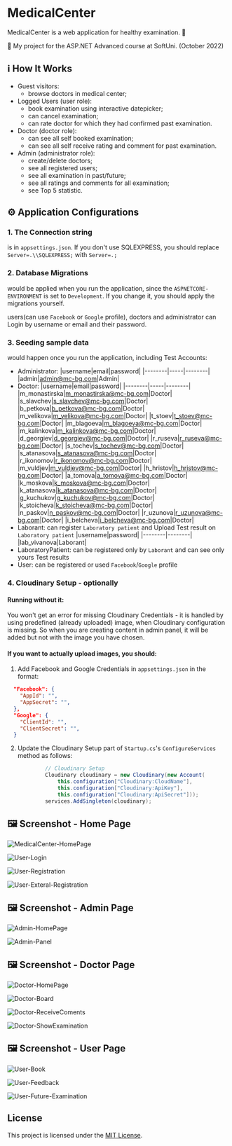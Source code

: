 # MedicalCenter

MedicalCenter is a web application for healthy examination. :calendar:

:dart:  My project for the ASP.NET Advanced course at SoftUni. (October 2022)

## :information_source: How It Works

- Guest visitors: 
  - browse doctors in medical center;
- Logged Users (user role):
  - book examination using interactive datepicker; 
  - can cancel examination; 
  - can rate doctor for which they had confirmed past examination.  
- Doctor (doctor role):
  - can see all self booked examination; 
  - can see all self receive rating and comment for past examination.
- Admin (administrator role):
  - create/delete doctors;
  - see all registered users;
  - see all examination in past/future;
  - see all ratings and comments for all examination;
  - see Top 5 statistic.
  
## :gear: Application Configurations

### 1. The Connection string 
is in `appsettings.json`. If you don't use SQLEXPRESS, you should replace `Server=.\\SQLEXPRESS;` with `Server=.;`

### 2. Database Migrations 
would be applied when you run the application, since the `ASPNETCORE-ENVIRONMENT` is set to `Development`. If you change it, you should apply the migrations yourself.

users(can use `Facebook` or `Google` profile), doctors and administrator can Login by username or email and their password.

### 3. Seeding sample data
would happen once you run the application, including Test Accounts:
  - Administrator: 
	|username|email|password|
	|--------|-----|--------|
	|admin|admin@mc-bg.com|Admin|
  - Doctor: 
	|username|email|password|
	|--------|-----|--------|
	|m_monastirska|m_monastirska@mc-bg.com|Doctor|
	|s_slavchev|s_slavchev@mc-bg.com|Doctor|
	|b_petkova|b_petkova@mc-bg.com|Doctor|
	|m_velikova|m_velikova@mc-bg.com|Doctor|
	|t_stoev|t_stoev@mc-bg.com|Doctor|
	|m_blagoeva|m_blagoeva@mc-bg.com|Doctor|
	|m_kalinkova|m_kalinkova@mc-bg.com|Doctor|
	|d_georgiev|d_georgiev@mc-bg.com|Doctor|
	|r_ruseva|r_ruseva@mc-bg.com|Doctor|
	|s_tochev|s_tochev@mc-bg.com|Doctor|
	|s_atanasova|s_atanasova@mc-bg.com|Doctor|
	|r_ikonomov|r_ikonomov@mc-bg.com|Doctor|
	|m_vuldjev|m_vuldjev@mc-bg.com|Doctor|
	|h_hristov|h_hristov@mc-bg.com|Doctor|
	|a_tomova|a_tomova@mc-bg.com|Doctor|
	|k_moskova|k_moskova@mc-bg.com|Doctor|
	|k_atanasova|k_atanasova@mc-bg.com|Doctor|
	|g_kuchukov|g_kuchukov@mc-bg.com|Doctor|
	|k_stoicheva|k_stoicheva@mc-bg.com|Doctor|
	|n_paskov|n_paskov@mc-bg.com|Doctor|
	|r_uzunova|r_uzunova@mc-bg.com|Doctor|
	|i_belcheva|i_belcheva@mc-bg.com|Doctor|
  - Laborant: can register `Laboratory patient` and Upload Test result on `Laboratory patient`
	|username|password|
	|--------|--------|
	|lab_vivanova|Laborant|
  - LaboratoryPatient: can be registered only by `Laborant` and can see only yours Test results
  - User: can be registered or used `Facebook`/`Google` profile
  
### 4. Cloudinary Setup - optionally
#### Running without it:
You won't get an error for missing Cloudinary Credentials - it is handled by using predefined (already uploaded) image, when Cloudinary configuration is missing. So when you are creating content in admin panel, it will be added but not with the image you have chosen.
#### If you want to actually upload images, you should:
1. Add Facebook and Google Credentials in `appsettings.json` in the format:
```json
  "Facebook": {
    "AppId": "",
    "AppSecret": "",
  },
  "Google": {
    "ClientId": "",
    "ClientSecret": "",
  }
```
2. Update the Cloudinary Setup part of `Startup.cs`'s `ConfigureServices` method as follows:
```csharp
            // Cloudinary Setup
            Cloudinary cloudinary = new Cloudinary(new Account(
                this.configuration["Cloudinary:CloudName"],
                this.configuration["Cloudinary:ApiKey"],
                this.configuration["Cloudinary:ApiSecret"]));
            services.AddSingleton(cloudinary);
```

## :framed_picture: Screenshot - Home Page

![MedicalCenter-HomePage](/Screenshots/home.PNG)

![User-Login](/Screenshots/User/login.PNG)

![User-Registration](/Screenshots/User/registration.PNG)

![User-Exteral-Registration](/Screenshots/User/external-registration.PNG)

## :framed_picture: Screenshot - Admin Page

![Admin-HomePage](/Screenshots/Admin/admin-homepage.PNG)

![Admin-Panel](/Screenshots/Admin/admin-panel.PNG)

## :framed_picture: Screenshot - Doctor Page

![Doctor-HomePage](/Screenshots/Doctor/doctor-homepage.PNG)

![Doctor-Board](/Screenshots/Doctor/doctor-board.PNG)

![Doctor-ReceiveComents](/Screenshots/Doctor/receive-doctor-comments.PNG)

![Doctor-ShowExamination](/Screenshots/Doctor/show-all-examination.PNG)

## :framed_picture: Screenshot - User Page

![User-Book](/Screenshots/User/book.PNG)

![User-Feedback](/Screenshots/User/user-feedback.PNG)

![User-Future-Examination](/Screenshots/User/user-future-examination.PNG)

## License

This project is licensed under the [MIT License](LICENSE).

